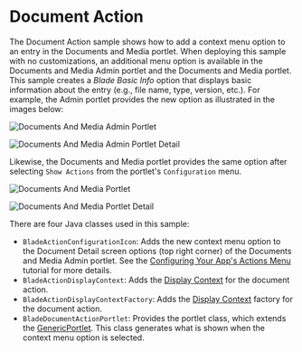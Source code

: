# Document Action

The Document Action sample shows how to add a context menu option to an entry in
the Documents and Media portlet. When deploying this sample with no
customizations, an additional menu option is available in the Documents and
Media Admin portlet and the Documents and Media portlet. This sample creates a
*Blade Basic Info* option that displays basic information about the entry (e.g.,
file name, type, version, etc.). For example, the Admin portlet provides the new
option as illustrated in the images below:

![Documents And Media Admin Portlet](https://github.com/codyhoag/liferay-docs/blob/blade-sample-images/develop/tutorials/blade-images/documents-and-media-admin-portlet.png)

![Documents And Media Admin Portlet Detail](https://github.com/codyhoag/liferay-docs/blob/blade-sample-images/develop/tutorials/blade-images/documents-and-media-admin-portlet-detail.png)

Likewise, the Documents and Media portlet provides the same option after
selecting `Show Actions` from the portlet's `Configuration` menu.

![Documents And Media Portlet](https://github.com/codyhoag/liferay-docs/blob/blade-sample-images/develop/tutorials/blade-images/documents-and-media-portlet.png)

![Documents And Media Portlet Detail](https://github.com/codyhoag/liferay-docs/blob/blade-sample-images/develop/tutorials/blade-images/documents-and-media-portlet-detail.png)

There are four Java classes used in this sample:

- `BladeActionConfigurationIcon`: Adds the new context menu option to the
   Document Detail screen options (top right corner) of the Documents and Media
   Admin portlet. See the
   [Configuring Your App's Actions Menu](https://dev.liferay.com/develop/tutorials/-/knowledge_base/7-0/applying-lexicon-styles-to-your-app#configuring-your-apps-actions-menu)
   tutorial for more details.
- `BladeActionDisplayContext`: Adds the
   [Display Context](https://dev.liferay.com/participate/liferaypedia/-/wiki/Main/Display+Context)
   for the document action.
- `BladeActionDisplayContextFactory`: Adds the
   [Display Context](https://dev.liferay.com/participate/liferaypedia/-/wiki/Main/Display+Context)
   factory for the document action.
- `BladeDocumentActionPortlet`: Provides the portlet class, which extends the
   [GenericPortlet](https://portals.apache.org/pluto/portlet-2.0-apidocs/javax/portlet/GenericPortlet.html).
   This class generates what is shown when the context menu option is selected.